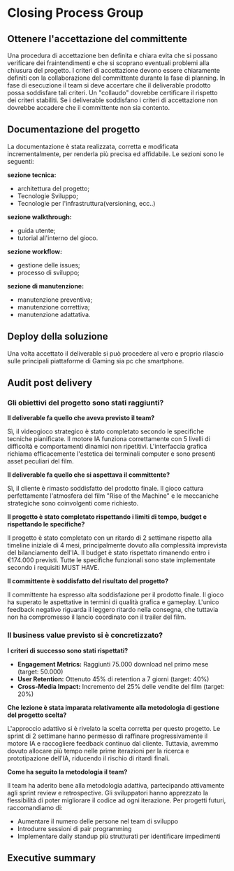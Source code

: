 # Closing Process Group

## Ottenere l'accettazione del committente 

Una procedura di accettazione ben definita e chiara evita che si possano verificare dei fraintendimenti e che si 
scoprano eventuali problemi alla chiusura del progetto. I criteri di accettazione devono essere chiaramente definiti
con la collaborazione del committente durante la fase di planning. In fase di esecuzione il team si deve accertare che 
il deliverable prodotto possa soddisfare tali criteri. Un "collaudo" dovrebbe certificare il rispetto dei criteri 
stabiliti. Se i deliverable soddisfano i criteri di accettazione non dovrebbe accadere che il committente non sia contento. 

## Documentazione del progetto

La documentazione è stata realizzata, corretta e modificata incrementalmente, per renderla più precisa ed affidabile. 
Le sezioni sono le seguenti:

**sezione tecnica:**
- architettura del progetto;
- Tecnologie Sviluppo;
- Tecnologie per l'infrastruttura(versioning, ecc..)

**sezione walkthrough:**
- guida utente;
- tutorial all'interno del gioco.

**sezione workflow:**
- gestione delle issues;
- processo di sviluppo;

**sezione di manutenzione:**
- manutenzione preventiva;
- manutenzione correttiva;
- manutenzione adattativa.

## Deploy della soluzione

Una volta accettato il deliverable si può procedere al vero e proprio rilascio sulle principali piattaforme di 
Gaming sia pc che smartphone.

## Audit post delivery

### Gli obiettivi del progetto sono stati raggiunti?

**Il deliverable fa quello che aveva previsto il team?**

Sì, il videogioco strategico è stato completato secondo le specifiche tecniche pianificate. Il motore IA 
funziona correttamente con 5 livelli di difficoltà e comportamenti dinamici non ripetitivi. 
L'interfaccia grafica richiama efficacemente l'estetica dei terminali computer e sono presenti asset peculiari del film.

**Il deliverable fa quello che si aspettava il committente?**

Sì, il cliente è rimasto soddisfatto del prodotto finale. Il gioco cattura perfettamente l'atmosfera del film 
"Rise of the Machine" e le meccaniche strategiche sono coinvolgenti come richiesto.

**Il progetto è stato completato rispettando i limiti di tempo, budget e rispettando le specifiche?**

Il progetto è stato completato con un ritardo di 2 settimane rispetto alla timeline iniziale di 4 mesi, 
principalmente dovuto alla complessità imprevista del bilanciamento dell'IA. Il budget è stato rispettato rimanendo 
entro i €174.000 previsti. Tutte le specifiche funzionali sono state implementate secondo i requisiti MUST HAVE.

**Il committente è soddisfatto del risultato del progetto?**

Il committente ha espresso alta soddisfazione per il prodotto finale. Il gioco ha superato le aspettative in termini di
qualità grafica e gameplay. L'unico feedback negativo riguarda il leggero ritardo nella consegna, che tuttavia non ha 
compromesso il lancio coordinato con il trailer del film.

### Il business value previsto si è concretizzato?

**I criteri di successo sono stati rispettati?**

- **Engagement Metrics:** Raggiunti 75.000 download nel primo mese (target: 50.000) 
- **User Retention:** Ottenuto 45% di retention a 7 giorni (target: 40%) 
- **Cross-Media Impact:** Incremento del 25% delle vendite del film (target: 20%) 

**Che lezione è stata imparata relativamente alla metodologia di gestione del progetto scelta?**

L'approccio adattivo si è rivelato la scelta corretta per questo progetto. Le sprint di 2 settimane hanno permesso di 
raffinare progressivamente il motore IA e raccogliere feedback continuo dal cliente. Tuttavia, avremmo dovuto allocare 
più tempo nelle prime iterazioni per la ricerca e prototipazione dell'IA, riducendo il rischio di ritardi finali.

**Come ha seguito la metodologia il team?**

Il team ha aderito bene alla metodologia adattiva, partecipando attivamente agli sprint review e retrospective. 
Gli sviluppatori hanno apprezzato la flessibilità di poter migliorare il codice ad ogni iterazione. 
Per progetti futuri, raccomandiamo di:

- Aumentare il numero delle persone nel team di sviluppo
- Introdurre sessioni di pair programming
- Implementare daily standup più strutturati per identificare impedimenti 

## Executive summary